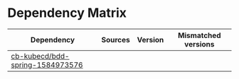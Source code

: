 # Dependency Matrix

Dependency | Sources | Version | Mismatched versions
---------- | ------- | ------- | -------------------
[cb-kubecd/bdd-spring-1584973576](https://github.com/cb-kubecd/bdd-spring-1584973576.git) |  | []() | 
